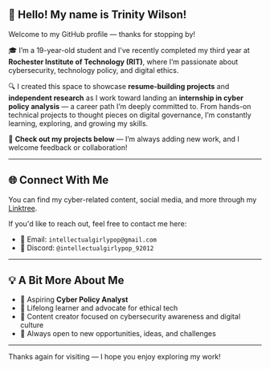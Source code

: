 ## 👋 Hello! My name is Trinity Wilson!

Welcome to my GitHub profile — thanks for stopping by!

🎓 I’m a 19-year-old student and I've recently completed my third year at **Rochester Institute of Technology (RIT)**, where I’m passionate about cybersecurity, technology policy, and digital ethics.

🔍 I created this space to showcase **resume-building projects** and **independent research** as I work toward landing an **internship in cyber policy analysis** — a career path I’m deeply committed to. From hands-on technical projects to thought pieces on digital governance, I’m constantly learning, exploring, and growing my skills.

📁 **Check out my projects below** — I’m always adding new work, and I welcome feedback or collaboration!

---

## 🌐 Connect With Me

You can find my cyber-related content, social media, and more through my [Linktree](https://linktr.ee/intellectualgirlypop).

If you'd like to reach out, feel free to contact me here:

* 📧 Email: `intellectualgirlypop@gmail.com`
* 💬 Discord: `@intellectualgirlypop_92012`

---

## 💡 A Bit More About Me

* 🔐 Aspiring **Cyber Policy Analyst**
* 🧠 Lifelong learner and advocate for ethical tech
* 🎥 Content creator focused on cybersecurity awareness and digital culture
* 🚀 Always open to new opportunities, ideas, and challenges

---

Thanks again for visiting — I hope you enjoy exploring my work!

